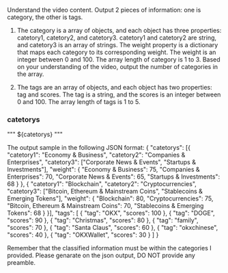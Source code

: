 Understand the video content. Output 2 pieces of information: one is category, the other is tags. 

1. The category is a array of objects, and each object has three properties: catetory1, catetory2, and catetory3. catetory1 and catetory2 are string, and catetory3 is an array of strings. The weight property is a dictionary that maps each category to its corresponding weight. The weight is an integer between 0 and 100. The array length of category is 1 to 3. Based on your understanding of the video, output the number of categories in the array.

2. The tags are an array of objects, and each object has two properties: tag and scores. The tag is a string, and the scores is an integer between 0 and 100. The array length of tags is 1 to 5. 

### catetorys ###
"""
${catetorys}
"""

The output sample in the following JSON format:
{
    "catetorys": 
    [{
        "catetory1": "Economy & Business",
        "catetory2": "Companies & Enterprises",
        "catetory3": ["Corporate News & Events", "Startups & Investments"],
        "weight": {
            "Economy & Business": 75,
            "Companies & Enterprises": 70,
            "Corporate News & Events": 65,
            "Startups & Investments": 68
        }
    },
    {
        "catetory1": "Blockchain",
        "catetory2": "Cryptocurrencies",
        "catetory3": ["Bitcoin, Ethereum & Mainstream Coins", "Stablecoins & Emerging Tokens"],
        "weight": {
            "Blockchain": 80,
            "Cryptocurrencies": 75,
            "Bitcoin, Ethereum & Mainstream Coins": 70,
            "Stablecoins & Emerging Tokens": 68
        }
    }],
    "tags": [
        {
            "tag": "OKX",
            "scores": 100
        },
        {
            "tag": "DOGE",
            "scores": 90
        },
        {
            "tag": "Christmas",
            "scores": 80
        },
        {
            "tag": "family",
            "scores": 70
        },
        {
            "tag": "Santa Claus",
            "scores": 60
        },
        {
            "tag": "okxchinese",
            "scores": 40
        },
        {
            "tag": "OKXWallet",
            "scores": 30
        }
    ]
}

Remember that the classified information must be within the categories I provided. 
Please genarate on the json output, DO NOT provide any preamble.
